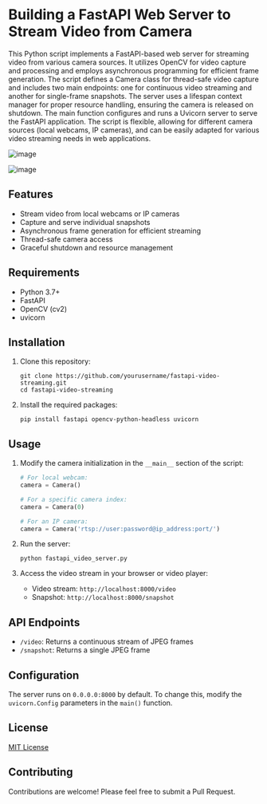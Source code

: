 # Building a FastAPI Web Server to Stream Video from Camera

This Python script implements a FastAPI-based web server for streaming video from various camera sources. It utilizes OpenCV for video capture and processing and employs asynchronous programming for efficient frame generation. The script defines a Camera class for thread-safe video capture and includes two main endpoints: one for continuous video streaming and another for single-frame snapshots. The server uses a lifespan context manager for proper resource handling, ensuring the camera is released on shutdown. The main function configures and runs a Uvicorn server to serve the FastAPI application. The script is flexible, allowing for different camera sources (local webcams, IP cameras), and can be easily adapted for various video streaming needs in web applications.

![image](https://github.com/user-attachments/assets/643c9095-67a9-44b6-92db-f1f508236be2)

![image](https://github.com/user-attachments/assets/6a3865fe-5423-40f6-b1c3-aa66277e97d9)

## Features

- Stream video from local webcams or IP cameras
- Capture and serve individual snapshots
- Asynchronous frame generation for efficient streaming
- Thread-safe camera access
- Graceful shutdown and resource management

## Requirements

- Python 3.7+
- FastAPI
- OpenCV (cv2)
- uvicorn

## Installation

1. Clone this repository:
   ```
   git clone https://github.com/yourusername/fastapi-video-streaming.git
   cd fastapi-video-streaming
   ```

2. Install the required packages:
   ```
   pip install fastapi opencv-python-headless uvicorn
   ```

## Usage

1. Modify the camera initialization in the `__main__` section of the script:

   ```python
   # For local webcam:
   camera = Camera()

   # For a specific camera index:
   camera = Camera(0)

   # For an IP camera:
   camera = Camera('rtsp://user:password@ip_address:port/')
   ```

2. Run the server:
   ```
   python fastapi_video_server.py
   ```

3. Access the video stream in your browser or video player:
   - Video stream: `http://localhost:8000/video`
   - Snapshot: `http://localhost:8000/snapshot`

## API Endpoints

- `/video`: Returns a continuous stream of JPEG frames
- `/snapshot`: Returns a single JPEG frame

## Configuration

The server runs on `0.0.0.0:8000` by default. To change this, modify the `uvicorn.Config` parameters in the `main()` function.

## License

[MIT License](LICENSE)

## Contributing

Contributions are welcome! Please feel free to submit a Pull Request.
